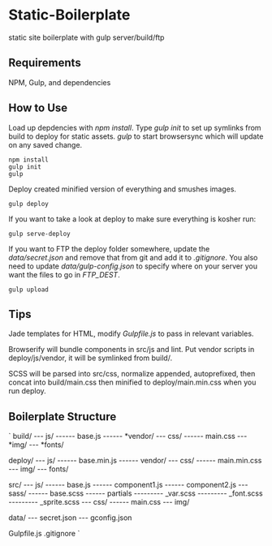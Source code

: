# Static-Boilerplate

static site boilerplate with gulp server/build/ftp 

## Requirements

NPM, Gulp, and dependencies 

## How to Use

Load up depdencies with *npm install*. 
Type *gulp init* to set up symlinks from build to deploy for static assets.
*gulp* to start browsersync which will update on any saved change. 

```
npm install
gulp init
gulp
```

Deploy created minified version of everything and smushes images.

```
gulp deploy
```

If you want to take a look at deploy to make sure everything is kosher run:

```
gulp serve-deploy
```

If you want to FTP the deploy folder somewhere, update the *data/secret.json* and remove that from git and add it to *.gitignore*. You also need to update *data/gulp-config.json* to specify where on your server you want the files to go in *FTP_DEST*.

```
gulp upload
```

## Tips

Jade templates for HTML, modify *Gulpfile.js* to pass in relevant variables.

Browserify will bundle components in src/js and lint. Put vendor scripts in deploy/js/vendor, it will be symlinked from build/.

SCSS will be parsed into src/css, normalize appended, autoprefixed, then concat into build/main.css then minified to deploy/main.min.css when you run deploy.


## Boilerplate Structure
`
build/
--- js/
------ base.js
------ *vendor/
--- css/
------ main.css
--- *img/
--- *fonts/

deploy/
--- js/
------ base.min.js
------ vendor/
--- css/
------ main.min.css
--- img/
--- fonts/

src/
--- js/
------ base.js
------ component1.js
------ component2.js
--- sass/
------ base.scss
------ partials
--------- _var.scss
--------- _font.scss
--------- _sprite.scss
--- css/
------ main.css
--- img/

data/
--- secret.json
--- gconfig.json

Gulpfile.js
.gitignore
`
